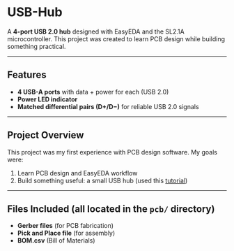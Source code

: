 # USB-Hub

A **4-port USB 2.0 hub** designed with EasyEDA and the SL2.1A microcontroller. This project was created to learn PCB design while building something practical.

---

## Features

* **4 USB-A ports** with data + power for each (USB 2.0)
* **Power LED indicator**
* **Matched differential pairs (D+/D−)** for reliable USB 2.0 signals

---

## Project Overview

This project was my first experience with PCB design software. My goals were:

1. Learn PCB design and EasyEDA workflow
2. Build something useful: a small USB hub (used this [tutorial](https://jams.hackclub.com/tag/pcb))

---

## Files Included (all located in the `pcb/` directory)

* **Gerber files** (for PCB fabrication)
* **Pick and Place file** (for assembly)
* **BOM.csv** (Bill of Materials)
